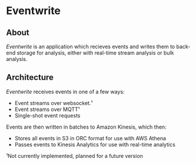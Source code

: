 Eventwrite
==========


About
-----

_Eventwrite_ is an application which recieves events and writes them to back-end
storage for analysis, either with real-time stream analysis or bulk analysis.


Architecture
------------

_Eventwrite_ receives events in one of a few ways:

* Event streams over websocket.¹
* Event streams over MQTT¹
* Single-shot event requests

Events are then written in batches to Amazon Kinesis, which then:

* Stores all events in S3 in ORC format for use with AWS Athena
* Passes events to Kinesis Analytics for use with real-time analytics

¹Not currently implemented, planned for a future version
